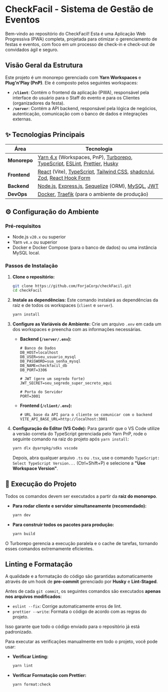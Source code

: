 # CheckFacil - Sistema de Gestão de Eventos

Bem-vindo ao repositório do CheckFacil! Esta é uma Aplicação Web Progressiva (PWA) completa, projetada para otimizar o gerenciamento de festas e eventos, com foco em um processo de check-in e check-out de convidados ágil e seguro.

## Visão Geral da Estrutura

Este projeto é um monorepo gerenciado com **Yarn Workspaces** e **Plug'n'Play (PnP)**. Ele é composto pelos seguintes workspaces:

* **`/client`**: Contém o frontend da aplicação (PWA), responsável pela interface do usuário para o Staff do evento e para os Clientes (organizadores da festa).
* **`/server`**: Contém a API backend, responsável pela lógica de negócios, autenticação, comunicação com o banco de dados e integrações externas.

## ✨ Tecnologias Principais

| Área          | Tecnologia                                                                                                                                                                                                            |
| ------------- | -------------------------------------------------------------------------------------------------------------------------------------------------------------------------------------------------------------------- |
| **Monorepo** | [Yarn 4.x](https://yarnpkg.com/) (Workspaces, PnP), [Turborepo](https://turbo.build/repo), [TypeScript](https://www.typescriptlang.org/), [ESLint](https://eslint.org/), [Prettier](https://prettier.io/), [Husky](https://typicode.github.io/husky/) |
| **Frontend** | [React](https://react.dev/) (Vite), [TypeScript](https://www.typescriptlang.org/), [Tailwind CSS](https://tailwindcss.com/), [shadcn/ui](https://ui.shadcn.com/), [Zod](https://zod.dev/), [React Hook Form](https://react-hook-form.com/) |
| **Backend** | [Node.js](https://nodejs.org/), [Express.js](https://expressjs.com/), [Sequelize](https://sequelize.org/) (ORM), [MySQL](https://www.mysql.com/), [JWT](https://jwt.io/)                                                  |
| **DevOps** | [Docker](https://www.docker.com/), [Traefik](https://traefik.io/traefik/) (para o ambiente de produção)                                                                                                                  |

## ⚙️ Configuração do Ambiente

### Pré-requisitos

* Node.js `v20.x` ou superior
* Yarn `v4.x` ou superior
* Docker e Docker Compose (para o banco de dados) ou uma instância MySQL local.

### Passos de Instalação

1. **Clone o repositório:**

    ```bash
    git clone https://github.com/ForjaCorp/checkFacil.git
    cd checkFacil
    ```

2. **Instale as dependências:**
    Este comando instalará as dependências da raiz e de todos os workspaces (`client` e `server`).

    ```bash
    yarn install
    ```

3. **Configure as Variáveis de Ambiente:**
    Crie um arquivo `.env` em cada um dos workspaces e preencha com as informações necessárias.

    * **Backend (`/server/.env`):**

        ```env
        # Banco de Dados
        DB_HOST=localhost
        DB_USER=seu_usuario_mysql
        DB_PASSWORD=sua_senha_mysql
        DB_NAME=checkfacil_db
        DB_PORT=3306

        # JWT (gere um segredo forte)
        JWT_SECRET=seu_segredo_super_secreto_aqui

        # Porta do Servidor
        PORT=3001
        ```

    * **Frontend (`/client/.env`):**

        ```env
        # URL base da API para o cliente se comunicar com o backend
        VITE_API_BASE_URL=http://localhost:3001
        ```

4. **Configuração do Editor (VS Code):**
    Para garantir que o VS Code utilize a versão correta do TypeScript gerenciada pelo Yarn PnP, rode o seguinte comando na raiz do projeto após `yarn install`:

    ```bash
    yarn dlx @yarnpkg/sdks vscode
    ```

    Depois, abra qualquer arquivo `.ts` ou `.tsx`, use o comando `TypeScript: Select TypeScript Version...` (Ctrl+Shift+P) e selecione a **"Use Workspace Version"**.

## 🚀 Execução do Projeto

Todos os comandos devem ser executados a partir da **raiz do monorepo**.

* **Para rodar cliente e servidor simultaneamente (recomendado):**

    ```bash
    yarn dev
    ```

* **Para construir todos os pacotes para produção:**

    ```bash
    yarn build
    ```

O Turborepo gerencia a execução paralela e o cache de tarefas, tornando esses comandos extremamente eficientes.

## Linting e Formatação

A qualidade e a formatação do código são garantidas automaticamente através de um hook de **pre-commit** gerenciado por **Husky** e **Lint-Staged**.

Antes de cada `git commit`, os seguintes comandos são executados **apenas nos arquivos modificados**:

* `eslint --fix`: Corrige automaticamente erros de lint.
* `prettier --write`: Formata o código de acordo com as regras do projeto.

Isso garante que todo o código enviado para o repositório já está padronizado.

Para executar as verificações manualmente em todo o projeto, você pode usar:

* **Verificar Linting:**

    ```bash
    yarn lint
    ```

* **Verificar Formatação com Prettier:**

    ```bash
    yarn format:check
    ```
